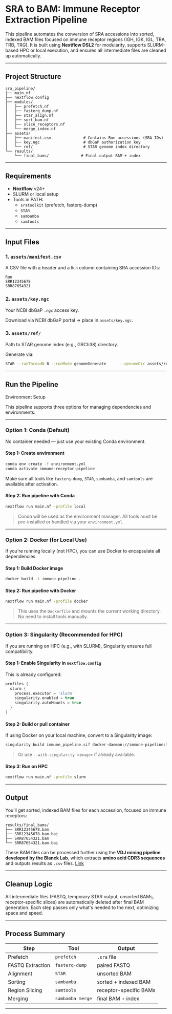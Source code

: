 # SRA to BAM: Immune Receptor Extraction Pipeline    

This pipeline automates the conversion of SRA accessions into sorted, indexed BAM files focused on immune receptor regions (IGH, IGK, IGL, TRA, TRB, TRG). It is built using **Nextflow DSL2** for modularity, supports SLURM-based HPC or local execution, and ensures all intermediate files are cleaned up automatically.

---

## Project Structure

```
sra_pipeline/
├── main.nf
├── nextflow.config
├── modules/
│   ├── prefetch.nf
│   ├── fasterq_dump.nf
│   ├── star_align.nf
│   ├── sort_bam.nf
│   ├── slice_receptors.nf
│   └── merge_index.nf
├── assets/
│   ├── manifest.csv              # Contains Run accessions (SRA IDs)
│   ├── key.ngc                   # dbGaP authorization key
│   └── ref/                      # STAR genome index directory
└── results/
    └── final_bams/              # Final output BAM + index
```

---

## Requirements

- **Nextflow** v24+
- SLURM or local setup
- Tools in PATH:
  - `sratoolkit` (prefetch, fasterq-dump)
  - `STAR`
  - `sambamba`
  - `samtools`

---

## Input Files

### 1. `assets/manifest.csv`

A CSV file with a header and a `Run` column containing SRA accession IDs:

```csv
Run
SRR12345678
SRR87654321
```

### 2. `assets/key.ngc`

Your NCBI dbGaP `.ngc` access key.

Download via NCBI dbGaP portal → place in `assets/key.ngc`.

### 3. `assets/ref/`

Path to STAR genome index (e.g., GRCh38) directory.

Generate via:

```bash
STAR --runThreadN 8 --runMode genomeGenerate      --genomeDir assets/ref      --genomeFastaFiles genome.fa      --sjdbGTFfile annotation.gtf      --sjdbOverhang 100
```

---

## Run the Pipeline

Environment Setup

This pipeline supports three options for managing dependencies and environments:

---

### Option 1: Conda (Default)
No container needed — just use your existing Conda environment.

#### Step 1: Create environment

```bash
conda env create -f environment.yml
conda activate immune-receptor-pipeline
```

Make sure all tools like `fasterq-dump`, `STAR`, `sambamba`, and `samtools` are available after activation.

#### Step 2: Run pipeline with Conda

```bash
nextflow run main.nf -profile local
```

> Conda will be used as the environment manager. All tools must be pre-installed or handled via your `environment.yml`.

---

### Option 2: Docker (for Local Use)

If you're running locally (not HPC), you can use Docker to encapsulate all dependencies.

#### Step 1: Build Docker image

```bash
docker build -t immune-pipeline .
```

#### Step 2: Run pipeline with Docker

```bash
nextflow run main.nf -profile docker
```

> This uses the `Dockerfile` and mounts the current working directory. No need to install tools manually.

---

### Option 3: Singularity (Recommended for HPC)

If you are running on HPC (e.g., with SLURM), Singularity ensures full compatibility.

#### Step 1: Enable Singularity in `nextflow.config`

This is already configured:

```groovy
profiles {
  slurm {
    process.executor = 'slurm'
    singularity.enabled = true
    singularity.autoMounts = true
  }
}
```

#### Step 2: Build or pull container

If using Docker on your local machine, convert to a Singularity image:

```bash
singularity build immune_pipeline.sif docker-daemon://immune-pipeline:latest
```

> Or use `--with-singularity <image>` if already available.

#### Step 3: Run on HPC

```bash
nextflow run main.nf -profile slurm
```

---
## Output

You’ll get sorted, indexed BAM files for each accession, focused on immune receptors:

```
results/final_bams/
├── SRR12345678.bam
├── SRR12345678.bam.bai
├── SRR87654321.bam
└── SRR87654321.bam.bai
```

These BAM files can be processed further using the **VDJ mining pipeline developed by the Blanck Lab**, which extracts **amino acid CDR3 sequences** and outputs results as `.csv` files. [Link](https://github.com/arpansahoo/vdj)

---

## Cleanup Logic

All intermediate files (FASTQ, temporary STAR output, unsorted BAMs, receptor-specific slices) are automatically deleted after final BAM generation. Each step passes only what's needed to the next, optimizing space and speed.

---

## Process Summary

| Step            | Tool            | Output                            |
|-----------------|-----------------|-----------------------------------|
| Prefetch        | `prefetch`      | `.sra` file                       |
| FASTQ Extraction| `fasterq-dump`  | paired FASTQ                      |
| Alignment       | `STAR`          | unsorted BAM                      |
| Sorting         | `sambamba`      | sorted + indexed BAM              |
| Region Slicing  | `samtools`      | receptor-specific BAMs            |
| Merging         | `sambamba merge`| final BAM + index                 |

---


